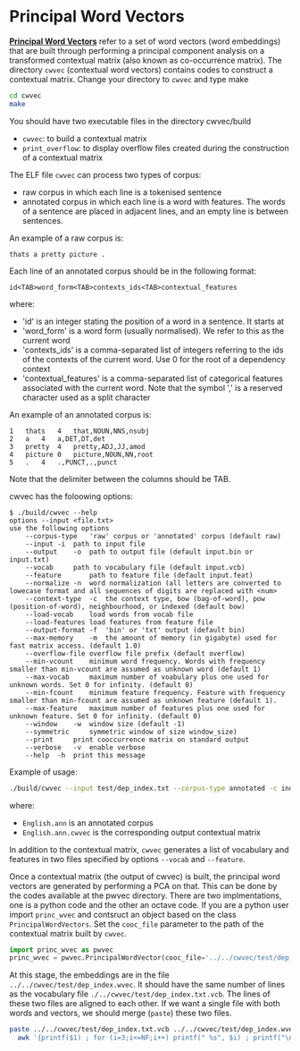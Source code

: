 # Principal Word Vectors

<strong>[Principal Word Vectors](http://urn.kb.se/resolve?urn=urn:nbn:se:uu:diva-353866)</strong> refer to a set of word vectors (word embeddings) that are built through performing a principal component analysis on a transformed contextual matrix (also known as co-occurrence matrix).
The directory `cwvec` (contextual word vectors) contains codes to construct a contextual matrix. 
Change your directory to `cwvec` and type make

```bash
cd cwvec
make
```

You should have two executable files in the directory cwvec/build
  * `cwvec`: to build a contextual matrix
  * `print_overflow`: to display overflow files created during the construction of a contextual matrix

The ELF file `cwvec` can process two types of corpus:
  * raw corpus in which each line is a tokenised sentence
  * annotated corpus in which each line is a word with features. The words of a sentence are placed in adjacent lines, and an empty line is between sentences. 
  
  An example of a raw corpus is:
  ```
  thats a pretty picture .
  ```
  
  Each line of an annotated corpus should be in the following format:
		
  ```
  id<TAB>word_form<TAB>contexts_ids<TAB>contextual_features
  ```
where:
* 'id' is an integer stating the position of a word in a sentence. It starts at 
* 'word_form' is a word form (usually normalised). We refer to this as the current word
* 'contexts_ids' is a comma-separated list of integers referring to the ids of the contexts of the current word. Use 0 for the root of a dependency context
* 'contextual_features' is a comma-separated list of categorical features associated with the current word. Note that the symbol ',' is a reserved character used as a split character 

An example of an annotated corpus is: 
```
1	thats	4	that,NOUN,NNS,nsubj
2	a	4	a,DET,DT,det
3	pretty	4	pretty,ADJ,JJ,amod
4	picture	0	picture,NOUN,NN,root
5	.	4	.,PUNCT,.,punct
```

Note that the delimiter between the columns should be TAB.

cwvec has the foloowing options:

```
$ ./build/cwvec --help
options --input <file.txt>
use the following options
    --corpus-type 	'raw' corpus or 'annotated' corpus (default raw)
    --input	-i	path to input file
    --output	-o	path to output file (default input.bin or input.txt)
    --vocab		path to vocabulary file (default input.vcb)
    --feature		path to feature file (default input.feat)
    --normalize	-n	word normalization (all letters are converted to lowecase format and all sequences of digits are replaced with <num>
    --context-type	-c	the context type, bow (bag-of-word), pow (position-of-word), neighbourhood, or indexed (default bow)
    --load-vocab	load words from vocab file
    --load-features	load features from feature file
    --output-format	-f	'bin' or 'txt' output (default bin)
    --max-memory	-m	the amount of memory (in gigabyte) used for fast matrix access. (default 1.0)
    --overflow-file	overflow file prefix (default overflow)
    --min-vcount	minimum word frequency. Words with frequency smaller than min-vcount are assumed as unknown word (default 1)
    --max-vocab		maximum number of voabulary plus one used for unknown words. Set 0 for infinity. (default 0)
    --min-fcount	minimum feature frequency. Feature with frequency smaller than min-fcount are assumed as unknown feature (default 1).
    --max-feature	maximum number of features plus one used for unknown feature. Set 0 for infinity. (default 0)
    --window	-w	window size (default -1)
    --symmetric		symmetric window of size window_size)
    --print		print cooccurrence matrix on standard output
    --verbose	-v	enable verbose
    --help	-h	print this message
  ```
  
  Example of usage:
  ```bash
  ./build/cwvec --input test/dep_index.txt --corpus-type annotated -c indexed -o test/dep_index.bin -v 
  ```
  where:
  * `English.ann` is an annotated corpus
  * `English.ann.cwvec` is the corresponding output contextual matrix

  In addition to the contextual matrix, `cwvec` generates a list of vocabulary and features in two files specified by options `--vocab` and `--feature`.  
  
  Once a contextual matrix (the output of cwvec) is built, the principal word vectors are generated by performing a PCA on that. This can be done by the codes available at the pwvec directory. There are two implmentations, one is a python code and the other an octave code. If you are a python user import `princ_wvec` and contsruct an object based on the class `PrincipalWordVectors`. Set the `cooc_file` parameter to the path of the contextual matrix built by `cwvec`. 
  
 ```python
 import princ_wvec as pwvec
 princ_wvec = pwvec.PrincipalWordVector(cooc_file='../../cwvec/test/dep_index.bin', embeddings_file='../../cwvec/test/dep_index.wvec')
 ```
 
At this stage, the embeddings are in the file `../../cwvec/test/dep_index.wvec`. It should have the same number of lines as the vocabulary file `./../cwvec/test/dep_index.txt.vcb`. The lines of these two files are aligned to each other. If we want a single file with both words and vectors, we should merge (`paste`) these two files. 

```bash
paste ../../cwvec/test/dep_index.txt.vcb ../../cwvec/test/dep_index.wvec |\
  awk '{printf($1) ; for (i=3;i<=NF;i++) printf(" %s", $i) ; printf("\n")}' > ../../cwvec/test/dep_index.wembed
```

